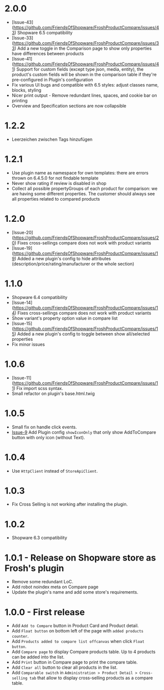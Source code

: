 # 2.0.0
- [Issue-43] (https://github.com/FriendsOfShopware/FroshProductCompare/issues/43) Shopware 6.5 compatibility
- [Issue-33] (https://github.com/FriendsOfShopware/FroshProductCompare/issues/33) Add a new toggle in the Comparison page to show only properties have differences between products
- [Issue-41] (https://github.com/FriendsOfShopware/FroshProductCompare/issues/41) Support for custom fields (except type json, media, entity), the product's custom fields will be shown in the comparison table if they're pre-configured in Plugin's configuration
- Fix various UI bugs and compatible with 6.5 styles: adjust classes name, blocks, styling
- Nicer print output - Remove redundant lines, spaces, and cookie bar on printing
- Overview and Specification sections are now collapsible

# 1.2.2
- Leerzeichen zwischen Tags hinzufügen

# 1.2.1
- Use plugin name as namespace for own templates: there are errors thrown on 6.4.5.0 for not findable template
- Never show rating if review is disabled in shop
- Collect all possible propertyGroups of each product for comparison: we are having some different properties. The customer should always see all properties related to compared products

# 1.2.0
- [Issue-20] (https://github.com/FriendsOfShopware/FroshProductCompare/issues/20) Fixes cross-sellings compare does not work with product variants
- [Issue-19] (https://github.com/FriendsOfShopware/FroshProductCompare/issues/19) Added a new plugin's config to hide attributes (description/price/rating/manufacturer or the whole section)

# 1.1.0
- Shopware 6.4 compatibility
- [Issue-14] (https://github.com/FriendsOfShopware/FroshProductCompare/issues/14) Fixes cross-sellings compare does not work with product variants
- Show variant's property option value in compare list
- [Issue-15] (https://github.com/FriendsOfShopware/FroshProductCompare/issues/15) Added a new plugin's config to toggle between show all/selected properties
- Fix minor issues

# 1.0.6
- [Issue-11] (https://github.com/FriendsOfShopware/FroshProductCompare/issues/11) Fix import scss syntax.
- Small refactor on plugin's base.html.twig

# 1.0.5
- Small fix on handle click events.
- [Issue-9](https://github.com/FriendsOfShopware/FroshProductCompare/issues/9) Add Plugin config `showIconOnly` that only show AddToCompare button with only icon (without Text).

# 1.0.4
- Use `HttpClient` instead of `StoreApiClient`.

# 1.0.3
- Fix Cross Selling is not working after installing the plugin.

# 1.0.2

- Shopware 6.3 compatibility

# 1.0.1 - Release on Shopware store as Frosh's plugin

- Remove some redundant LoC.
- Add robot noindex meta on Compare page
- Update the plugin's name and add some store's requirements.

# 1.0.0 - First release
- Add `Add to Compare` button in Product Card and Product detail.
- Add `Float button` on bottom left of the page with `added products counter`.
- Add `Products added to compare list offcanvas` when click `Float button`.
- Add `Compare page` to display Compare products table. Up to 4 products can be added into the list.
- Add `Print` button in Compare page to print the compare table.
- Add `Clear all` button to clear all products in the list.
- Add `Comparable switch` in `Administration > Product Detail > Cross-selling tab` that allow to display cross-selling products as a compare table.

